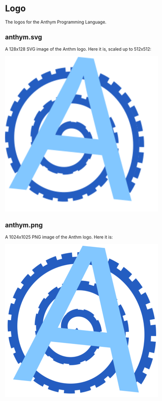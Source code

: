 # Logo
The logos for the Anthym Programming Language.

## anthym.svg
A 128x128 SVG image of the Anthm logo. Here it is, scaled up to 512x512:

<p align="center">
    <img src="/anthym.svg" width="512" height="512" alt="Anthym Logo SVG">
</p>

## anthym.png
A 1024x1025 PNG image of the Anthm logo. Here it is:

<p align="center">
    <img src="/anthym.png" alt="Anthym Logo PNG">
</p>

